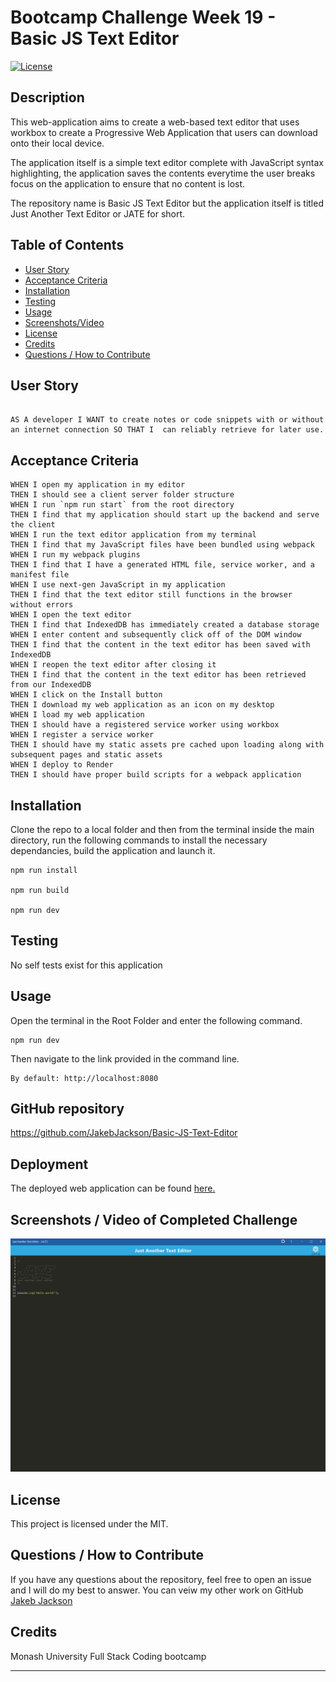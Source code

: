 # Bootcamp Challenge Week 19 - Basic JS Text Editor
[![License](https://img.shields.io/badge/License-MIT-blue.svg)](https://opensource.org/licenses/MIT)

## Description

This web-application aims to create a web-based text editor that uses workbox to create a Progressive Web Application that users can download onto their local device. 

The application itself is a simple text editor complete with JavaScript syntax highlighting, the application saves the contents everytime the user breaks focus on the application to ensure that no content is lost.

The repository name is Basic JS Text Editor but the application itself is titled Just Another Text Editor or JATE for short.

## Table of Contents
    
- [User Story](#user-story)
- [Acceptance Criteria](#acceptance-criteria)
- [Installation](#installation)
- [Testing](#testing)
- [Usage](#usage)
- [Screenshots/Video](<#screenshots--video-of-completed-challenge>)
- [License](#license)
- [Credits](#credits)
- [Questions / How to Contribute](#questions--how-to-contribute)

## User Story

```

AS A developer I WANT to create notes or code snippets with or without an internet connection SO THAT I  can reliably retrieve for later use.

```

## Acceptance Criteria

```
WHEN I open my application in my editor
THEN I should see a client server folder structure
WHEN I run `npm run start` from the root directory
THEN I find that my application should start up the backend and serve the client
WHEN I run the text editor application from my terminal
THEN I find that my JavaScript files have been bundled using webpack
WHEN I run my webpack plugins
THEN I find that I have a generated HTML file, service worker, and a manifest file
WHEN I use next-gen JavaScript in my application
THEN I find that the text editor still functions in the browser without errors
WHEN I open the text editor
THEN I find that IndexedDB has immediately created a database storage
WHEN I enter content and subsequently click off of the DOM window
THEN I find that the content in the text editor has been saved with IndexedDB
WHEN I reopen the text editor after closing it
THEN I find that the content in the text editor has been retrieved from our IndexedDB
WHEN I click on the Install button
THEN I download my web application as an icon on my desktop
WHEN I load my web application
THEN I should have a registered service worker using workbox
WHEN I register a service worker
THEN I should have my static assets pre cached upon loading along with subsequent pages and static assets
WHEN I deploy to Render
THEN I should have proper build scripts for a webpack application
```

## Installation

Clone the repo to a local folder and then from the terminal inside the main directory, run the following commands to install the necessary dependancies, build the application and launch it.
       
    npm run install

    npm run build

    npm run dev
    

## Testing

No self tests exist for this application

## Usage
    
Open the terminal in the Root Folder and enter the following command.

    npm run dev

Then navigate to the link provided in the command line. 

    By default: http://localhost:8080

## GitHub repository
https://github.com/JakebJackson/Basic-JS-Text-Editor

## Deployment
The deployed web application can be found [here.](https://basic-js-text-editor.onrender.com)

## Screenshots / Video of Completed Challenge
![completed application](/client/src/images/DeployedJATE.png)

## License
This project is licensed under the MIT.
    
## Questions / How to Contribute
    
If you have any questions about the repository, feel free to open an issue and I will do my best to answer. You can veiw my other work on GitHub [Jakeb Jackson](https://github.com/JakebJackson)

## Credits

Monash University Full Stack Coding bootcamp


---
